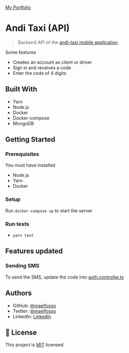 [My Portfolio](https://maelfosso.github.io)

# Andi Taxi (API)

> Backend API of the [andi-taxi mobile application](https://github.com/maelfosso/andi-taxi-mobile-app)

Some features

- Creates an account as client or driver
- Sign in and receives a code
- Enter the code of 4 digits

## Built With

- Yarn
- Node.js
- Docker
- Docker-compose
- MongoDB

## Getting Started

### Prerequisites

You must have installed

- Node.js
- Yarn
- Docker

### Setup

Run `docker-compose up` to start the server

### Run tests

- `yarn test`

## Features updated

### Sending SMS

To send the SMS, update the code into [auth.controller.ts](./src/controllers/auth.controller.ts)

## Authors

- GitHub: [@maelfosso](https://github.com/maelfosso)
- Twitter: [@maelfosso](https://twitter.com/maelfosso)
- LinkedIn: [LinkedIn](https://www.linkedin.com/in/mael-fosso-650b6346/)

## 📝 License

This project is [MIT](./MIT.md) licensed.

